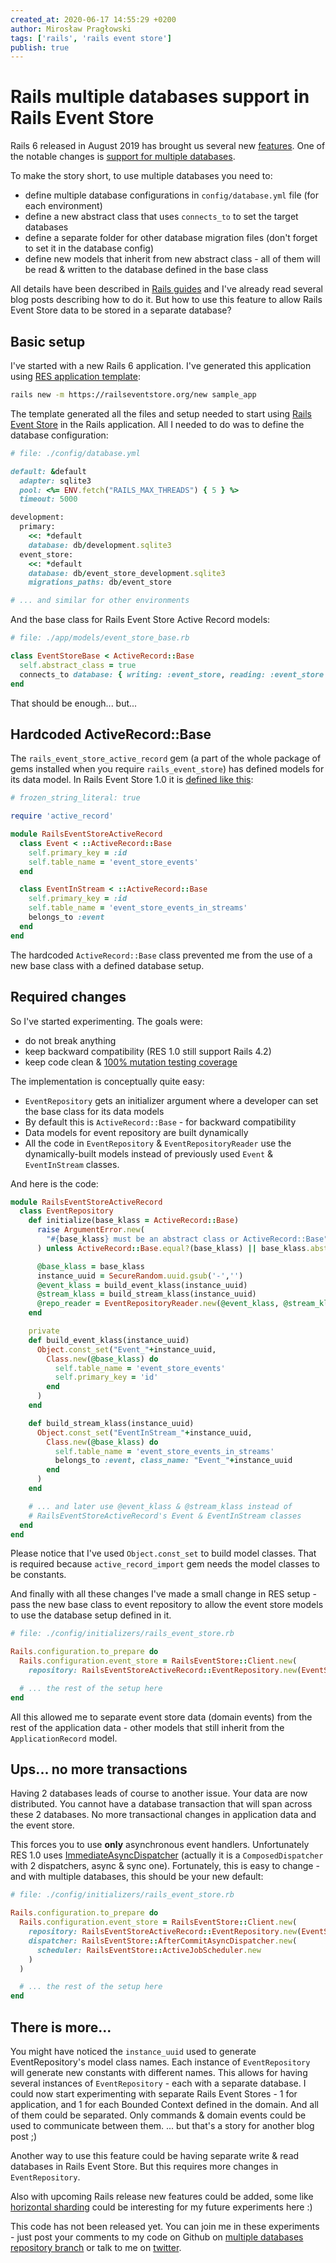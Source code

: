 ```yaml
---
created_at: 2020-06-17 14:55:29 +0200
author: Mirosław Pragłowski
tags: ['rails', 'rails event store']
publish: true
---
```


# Rails multiple databases support in Rails Event Store

Rails 6 released in August 2019 has brought us several new [features](https://edgeguides.rubyonrails.org/6_0_release_notes.html).
One of the notable changes is [support for multiple databases](https://guides.rubyonrails.org/active_record_multiple_databases.html).

To make the story short, to use multiple databases you need to:

* define multiple database configurations in `config/database.yml` file (for each environment)
* define a new abstract class that uses `connects_to` to set the target databases
* define a separate folder for other database migration files (don't forget to set it in the database config)
* define new models that inherit from new abstract class - all of them will be read & written to the database defined in the base class

All details have been described in [Rails guides](https://guides.rubyonrails.org/active_record_multiple_databases.html) and I've already read several blog posts describing how to do it. But how to use this feature to allow Rails Event Store data to be stored in a separate database?

<!-- more -->

## Basic setup

I've started with a new Rails 6 application. I've generated this application using
[RES application template](https://railseventstore.org/docs/start/):

```bash
rails new -m https://railseventstore.org/new sample_app
```

The template generated all the files and setup needed to start using [Rails Event Store](https://railseventstore.org)
in the Rails application. All I needed to do was to define the database configuration:

```ruby
# file: ./config/database.yml

default: &default
  adapter: sqlite3
  pool: <%= ENV.fetch("RAILS_MAX_THREADS") { 5 } %>
  timeout: 5000

development:
  primary:
    <<: *default
    database: db/development.sqlite3
  event_store:
    <<: *default
    database: db/event_store_development.sqlite3
    migrations_paths: db/event_store

# ... and similar for other environments
```

And the base class for Rails Event Store Active Record models:

```ruby
# file: ./app/models/event_store_base.rb

class EventStoreBase < ActiveRecord::Base
  self.abstract_class = true
  connects_to database: { writing: :event_store, reading: :event_store }
end
```

That should be enough... but...

## Hardcoded ActiveRecord::Base

The `rails_event_store_active_record` gem (a part of the whole package of gems installed when you require `rails_event_store`)
has defined models for its data model. In Rails Event Store 1.0 it is [defined like this](https://github.com/RailsEventStore/rails_event_store/blob/v1.0.0/rails_event_store_active_record/lib/rails_event_store_active_record/event.rb):

```ruby
# frozen_string_literal: true

require 'active_record'

module RailsEventStoreActiveRecord
  class Event < ::ActiveRecord::Base
    self.primary_key = :id
    self.table_name = 'event_store_events'
  end

  class EventInStream < ::ActiveRecord::Base
    self.primary_key = :id
    self.table_name = 'event_store_events_in_streams'
    belongs_to :event
  end
end
```

The hardcoded `ActiveRecord::Base` class prevented me from the use of a new base class with a defined database setup.

## Required changes

So I've started experimenting. The goals were:

* do not break anything
* keep backward compatibility (RES 1.0 still support Rails 4.2)
* keep code clean & [100% mutation testing coverage](https://github.com/RailsEventStore/rails_event_store#code-status)

The implementation is conceptually quite easy:

* `EventRepository` gets an initializer argument where a developer can set the base class for its data models
* By default this is `ActiveRecord::Base` - for backward compatibility
* Data models for event repository are built dynamically
* All the code in `EventRepository` & `EventRepositoryReader` use the dynamically-built models instead of previously
  used `Event` & `EventInStream` classes.

And here is the code:

```ruby
module RailsEventStoreActiveRecord
  class EventRepository
    def initialize(base_klass = ActiveRecord::Base)
      raise ArgumentError.new(
        "#{base_klass} must be an abstract class or ActiveRecord::Base"
      ) unless ActiveRecord::Base.equal?(base_klass) || base_klass.abstract_class?

      @base_klass = base_klass
      instance_uuid = SecureRandom.uuid.gsub('-','')
      @event_klass = build_event_klass(instance_uuid)
      @stream_klass = build_stream_klass(instance_uuid)
      @repo_reader = EventRepositoryReader.new(@event_klass, @stream_klass)
    end

    private
    def build_event_klass(instance_uuid)
      Object.const_set("Event_"+instance_uuid,
        Class.new(@base_klass) do
          self.table_name = 'event_store_events'
          self.primary_key = 'id'
        end
      )
    end

    def build_stream_klass(instance_uuid)
      Object.const_set("EventInStream_"+instance_uuid,
        Class.new(@base_klass) do
          self.table_name = 'event_store_events_in_streams'
          belongs_to :event, class_name: "Event_"+instance_uuid
        end
      )
    end

    # ... and later use @event_klass & @stream_klass instead of
    # RailsEventStoreActiveRecord's Event & EventInStream classes
  end
end
```

Please notice that I've used `Object.const_set` to build model classes.
That is required because `active_record_import` gem needs the model classes to
be constants.

And finally with all these changes I've made a small change in RES setup - pass the
new base class to event repository to allow the event store models to use the database setup
defined in it.

```ruby
# file: ./config/initializers/rails_event_store.rb

Rails.configuration.to_prepare do
  Rails.configuration.event_store = RailsEventStore::Client.new(
    repository: RailsEventStoreActiveRecord::EventRepository.new(EventStoreBase))

  # ... the rest of the setup here
end
```

All this allowed me to separate event store data (domain events) from the rest of the
application data - other models that still inherit from the `ApplicationRecord` model.

## Ups... no more transactions

Having 2 databases leads of course to another issue. Your data are now distributed.
You cannot have a database transaction that will span across these 2 databases.
No more transactional changes in application data and the event store.

This forces you to use **only** asynchronous event handlers. Unfortunately RES 1.0
uses [ImmediateAsyncDispatcher](https://github.com/RailsEventStore/rails_event_store/blob/v1.0.0/rails_event_store/lib/rails_event_store/client.rb#L10-L12) (actually it is a `ComposedDispatcher` with 2 dispatchers, async & sync one).
Fortunately, this is easy to change - and with multiple databases, this should be your new default:

```ruby
# file: ./config/initializers/rails_event_store.rb

Rails.configuration.to_prepare do
  Rails.configuration.event_store = RailsEventStore::Client.new(
    repository: RailsEventStoreActiveRecord::EventRepository.new(EventStoreBase),
    dispatcher: RailsEventStore::AfterCommitAsyncDispatcher.new(
      scheduler: RailsEventStore::ActiveJobScheduler.new
    )
  )

  # ... the rest of the setup here
end
```

## There is more...

You might have noticed the `instance_uuid` used to generate EventRepository's model class names.
Each instance of `EventRepository` will generate new constants with different names.
This allows for having several instances of `EventRepository` - each with a separate database.
I could now start experimenting with separate Rails Event Stores - 1 for application, and 1 for each Bounded Context
defined in the domain. And all of them could be separated. Only commands & domain events could be used to communicate between them.
... but that's a story for another blog post ;)

Another way to use this feature could be having separate write & read databases in Rails Event Store.
But this requires more changes in `EventRepository`.

Also with upcoming Rails release new features could be added, some like
[horizontal sharding](https://edgeguides.rubyonrails.org/active_record_multiple_databases.html#horizontal-sharding)
could be interesting for my future experiments here :)


This code has not been released yet. You can join me in these experiments - just post your comments to my code on Github on [multiple databases repository branch](https://github.com/RailsEventStore/rails_event_store/tree/multiple-databases-repository) or talk to me on [twitter](https://twitter.com/mpraglowski).
